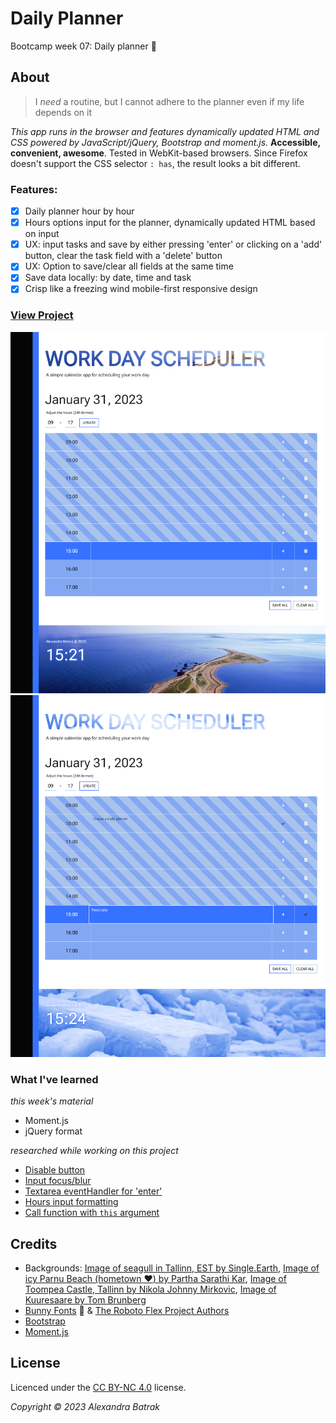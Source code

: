 # Daily Planner

Bootcamp week 07: Daily planner :blue_heart:

## About

> I _need_ a routine, but I cannot adhere to the planner even if my life depends on it

_This app runs in the browser and features dynamically updated HTML and CSS powered by JavaScript/jQuery, Bootstrap and moment.js._
**Accessible, convenient, awesome**. Tested in WebKit-based browsers. Since Firefox doesn't support the CSS selector `: has`, the result looks a bit different.

### Features:

- [x] Daily planner hour by hour
- [x] Hours options input for the planner, dynamically updated HTML based on input
- [x] UX: input tasks and save by either pressing 'enter' or clicking on a 'add' button, clear the task field with a 'delete' button
- [x] UX: Option to save/clear all fields at the same time
- [x] Save data locally: by date, time and task
- [x] Crisp like a freezing wind mobile-first responsive design

### [View Project](https://alexandrabatrak.github.io/daily-planner)

![Screenshot](/assets/images/screenshot.png)
![Screenshot2](/assets/images/screenshot2.png)

### What I've learned

_this week's material_
- Moment.js
- jQuery format

_researched while working on this project_
- [Disable button](https://stackoverflow.com/questions/1594952/jquery-disable-enable-submit-button)
- [Input focus/blur](https://stackoverflow.com/questions/46682428/jquery-on-enter-focus-next-input)
- [Textarea eventHandler for 'enter'](https://stackoverflow.com/questions/6178431/how-to-catch-enter-keypress-on-textarea-but-not-shiftenter)
- [Hours input formatting](https://stackoverflow.com/questions/8043026/how-to-format-numbers-by-prepending-0-to-single-digit-numbers)
- [Call function with `this` argument](https://developer.mozilla.org/en-US/docs/Web/JavaScript/Reference/Global_Objects/Function/call)

## Credits

- Backgrounds: [Image of seagull in Tallinn, EST by
  Single.Earth](https://unsplash.com/photos/3d_Qp2kUT7k), [Image of icy Parnu Beach (hometown :heart:) by Partha Sarathi Kar](https://unsplash.com/photos/wgd01jJiFBU), [Image of Toompea Castle, Tallinn by Nikola Johnny Mirkovic](https://unsplash.com/photos/ZyR5arRDq6U), [Image of Kuuresaare by
  Tom Brunberg](https://unsplash.com/photos/WXwaddGNq9A)
- [Bunny Fonts](https://fonts.bunny.net) :rabbit2: & [The Roboto Flex Project Authors](https://github.com/googlefonts/roboto-flex)
- [Bootstrap](https://getbootstrap.com/docs/4.6/getting-started/introduction/)
- [Moment.js](https://momentjs.com/)

## License

Licenced under the [CC BY-NC 4.0](https://creativecommons.org/licenses/by-nc/4.0/) license.

_Copyright © 2023 Alexandra Batrak_
